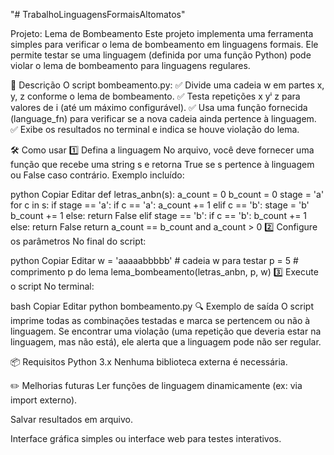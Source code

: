 "# TrabalhoLinguagensFormaisAltomatos" 

Projeto: Lema de Bombeamento
Este projeto implementa uma ferramenta simples para verificar o lema de bombeamento em linguagens formais. Ele permite testar se uma linguagem (definida por uma função Python) pode violar o lema de bombeamento para linguagens regulares.

📂 Descrição
O script bombeamento.py:
✅ Divide uma cadeia w em partes x, y, z conforme o lema de bombeamento.
✅ Testa repetições x yⁱ z para valores de i (até um máximo configurável).
✅ Usa uma função fornecida (language_fn) para verificar se a nova cadeia ainda pertence à linguagem.
✅ Exibe os resultados no terminal e indica se houve violação do lema.

🛠 Como usar
1️⃣ Defina a linguagem
No arquivo, você deve fornecer uma função que recebe uma string s e retorna True se s pertence à linguagem ou False caso contrário.
Exemplo incluído:

python
Copiar
Editar
def letras_anbn(s):
    a_count = 0
    b_count = 0
    stage = 'a'
    for c in s:
        if stage == 'a':
            if c == 'a':
                a_count += 1
            elif c == 'b':
                stage = 'b'
                b_count += 1
            else:
                return False
        elif stage == 'b':
            if c == 'b':
                b_count += 1
            else:
                return False
    return a_count == b_count and a_count > 0
2️⃣ Configure os parâmetros
No final do script:

python
Copiar
Editar
w = 'aaaaabbbbb'  # cadeia w para testar
p = 5             # comprimento p do lema
lema_bombeamento(letras_anbn, p, w)
3️⃣ Execute o script
No terminal:

bash
Copiar
Editar
python bombeamento.py
🔍 Exemplo de saída
O script imprime todas as combinações testadas e marca se pertencem ou não à linguagem.
Se encontrar uma violação (uma repetição que deveria estar na linguagem, mas não está), ele alerta que a linguagem pode não ser regular.

📦 Requisitos
Python 3.x
Nenhuma biblioteca externa é necessária.

✏️ Melhorias futuras
Ler funções de linguagem dinamicamente (ex: via import externo).

Salvar resultados em arquivo.

Interface gráfica simples ou interface web para testes interativos.
